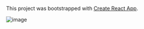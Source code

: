 This project was bootstrapped with [Create React App](https://github.com/facebookincubator/create-react-app).

![image](https://raw.github.com/ljsfdcdev/react-youtube-clone/master/demo1.png)
